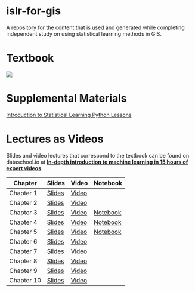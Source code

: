 # islr-for-gis
A repository for the content that is used and generated while completing independent study on using statistical learning methods in GIS.

# Textbook
![](https://raw.githubusercontent.com/JWarmenhoven/ISLR-python/master/Notebooks/ISL%20Cover%202.jpg)

# Supplemental Materials
[Introduction to Statistical Learning Python Lessons](https://github.com/JWarmenhoven/ISLR-python)

# Lectures as Videos
Slides and video lectures that correspond to the textbook can be found on dataschool.io at [**In-depth introduction to machine learning in 15 hours of expert videos**](https://www.dataschool.io/15-hours-of-expert-machine-learning-videos/).

|Chapter | Slides | Video | Notebook |
| ----------- | ----------- | ----------- | ----------- |
|Chapter 1 | [Slides](https://web.stanford.edu/~hastie/MOOC-Slides/introduction.pdf) | [Video](https://www.youtube.com/playlist?list=PL5-da3qGB5ICcUhueCyu25slvsGp8IDTa) |
|Chapter 2 | [Slides](https://web.stanford.edu/~hastie/MOOC-Slides/statistical_learning.pdf) | [Video](https://www.youtube.com/playlist?list=PL5-da3qGB5IDvuFPNoSqheihPOQNJpzyy) |
|Chapter 3 | [Slides](https://web.stanford.edu/~hastie/MOOC-Slides/linear_regression.pdf) | [Video](https://www.youtube.com/playlist?list=PL5-da3qGB5IBSSCPANhTgrw82ws7w_or9) | [Notebook](https://github.com/gbrunner/islr-for-gis/blob/main/notebook_1_multiple_linear_regression_ch3/multiple_linear_regression.ipynb) |
|Chapter 4 | [Slides](https://web.stanford.edu/~hastie/MOOC-Slides/classification.pdf) | [Video](https://www.youtube.com/playlist?list=PL5-da3qGB5IC4vaDba5ClatUmFppXLAhE) | [Notebook](https://github.com/gbrunner/islr-for-gis/blob/main/notebook_2_multiple_logistic_regression_cross_validation_and_prediction/multiple_logistic_regression_cross_validation_and_prediction.ipynb) |
|Chapter 5 | [Slides](https://web.stanford.edu/~hastie/MOOC-Slides/cv_boot.pdf) | [Video](https://www.youtube.com/playlist?list=PL5-da3qGB5IA6E6ZNXu7dp89_uv8yocmf) | [Notebook](https://github.com/gbrunner/islr-for-gis/blob/main/notebook_2_multiple_logistic_regression_cross_validation_and_prediction/multiple_logistic_regression_cross_validation_and_prediction.ipynb) |
|Chapter 6 | [Slides](https://web.stanford.edu/~hastie/MOOC-Slides/model_selection.pdf) | [Video](https://www.youtube.com/playlist?list=PL5-da3qGB5IB-Xdpj_uXJpLGiRfv9UVXI) |
|Chapter 7 | [Slides](https://web.stanford.edu/~hastie/MOOC-Slides/nonlinear.pdf) | [Video](https://www.youtube.com/playlist?list=PL5-da3qGB5IBn84fvhh-u2MU80jvo8OoR) |
|Chapter 8 | [Slides](https://web.stanford.edu/~hastie/MOOC-Slides/trees.pdf) | [Video](https://www.youtube.com/playlist?list=PL5-da3qGB5IB23TLuA8ZgVGC8hV8ZAdGh) |
|Chapter 9 | [Slides](https://web.stanford.edu/~hastie/MOOC-Slides/svm.pdf) | [Video](https://www.youtube.com/playlist?list=PL5-da3qGB5IDl6MkmovVdZwyYOhpCxo5o) |
|Chapter 10 | [Slides](https://web.stanford.edu/~hastie/MOOC-Slides/unsupervised.pdf) | [Video](https://www.youtube.com/playlist?list=PL5-da3qGB5IBC-MneTc9oBZz0C6kNJ-f2) |



